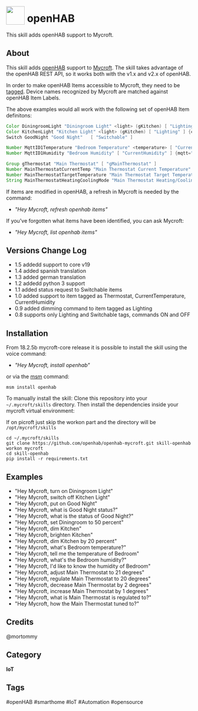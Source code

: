 # <img src='https://www.openhab.org/openhab-logo-square.png' card_color='#40DBB0' width='50' height='50' style='vertical-align:bottom'/> openHAB
This skill adds openHAB support to Mycroft.

## About 
This skill adds [openHAB](http://www.openhab.org/) support to [Mycroft](https://mycroft.ai).
The skill takes advantage of the openHAB REST API, so it works both with the v1.x and v2.x of openHAB.

In order to make openHAB Items accessible to Mycroft, they need to be [tagged](https://www.openhab.org/addons/integrations/homekit/).
Device names recognized by Mycroft are matched against openHAB Item Labels.

The above examples would all work with the following set of openHAB Item definitons:

```java
Color DiningroomLight "Diningroom Light" <light> (gKitchen) [ "Lighting" ] {channel="hue:0200:1:bloom1:color"}
Color KitchenLight "Kitchen Light" <light> (gKitchen) [ "Lighting" ] {channel="hue:0200:1:bloom1:color"}
Switch GoodNight "Good Night"	[ "Switchable" ]

Number MqttID1Temperature "Bedroom Temperature" <temperature> [ "CurrentTemperature" ] {mqtt="<[mosquitto:mysensors/SI/1/1/1/0/0:state:default]"}
Number MqttID1Humidity "Bedroom Humidity" [ "CurrentHumidity" ] {mqtt="<[mosquitto:mysensors/SI/1/0/1/0/1:state:default]"}

Group gThermostat "Main Thermostat" [ "gMainThermostat" ]
Number MainThermostatCurrentTemp "Main Thermostat Current Temperature" (gMainThermostat) [ "CurrentTemperature" ]
Number MainThermostatTargetTemperature "Main Thermostat Target Temperature" (gMainThermostat) [ "TargetTemperature" ]
String MainThermostatHeatingCoolingMode "Main Thermostat Heating/Cooling Mode" (gMainThermostat) [ "homekit:HeatingCoolingMode" ]
```

If items are modified in openHAB, a refresh in Mycroft is needed by the command:

- *"Hey Mycroft, refresh openhab items"*

If you've forgotten what items have been identified, you can ask Mycroft:
- *"Hey Mycroft, list openhab items"*

## Versions Change Log
* 1.5 addedd support to core v19
* 1.4 added spanish translation
* 1.3 added german translation
* 1.2 addedd python 3 support
* 1.1 added status request to Switchable items
* 1.0 added support to item tagged as Thermostat, CurrentTemperature, CurrentHumidity
* 0.9 added dimming command to item tagged as Lighting
* 0.8 supports only Lighting and Switchable tags, commands ON and OFF

## Installation

From 18.2.5b mycroft-core release it is possible to install the skill using the voice command:
- *"Hey Mycroft, install openhab"*

or via the [msm](https://mycroft.ai/documentation/msm/) command:
```shell
msm install openhab
```

To manually install the skill:
Clone this repository into your `~/.mycroft/skills` directory.
Then install the dependencies inside your mycroft virtual environment:

If on picroft just skip the workon part and the directory will be `/opt/mycroft/skills`

```shell
cd ~/.mycroft/skills
git clone https://github.com/openhab/openhab-mycroft.git skill-openhab
workon mycroft
cd skill-openhab
pip install -r requirements.txt
```

## Examples 
* "Hey Mycroft, turn on Diningroom Light"
* "Hey Mycroft, switch off Kitchen Light"
* "Hey Mycroft, put on Good Night"
* "Hey Mycroft, what is Good Night status?"
* "Hey Mycroft, what is the status of Good Night?"
* "Hey Mycroft, set Diningroom to 50 percent"
* "Hey Mycroft, dim Kitchen"
* "Hey Mycroft, brighten Kitchen"
* "Hey Mycroft, dim Kitchen by 20 percent"
* "Hey Mycroft, what's Bedroom temperature?"
* "Hey Mycroft, tell me the temperature of Bedroom"
* "Hey Mycroft, what's the Bedroom humidity?"
* "Hey Mycroft, I'd like to know the humidity of Bedroom"
* "Hey Mycroft, adjust Main Thermostat to 21 degrees"
* "Hey Mycroft, regulate Main Thermostat to 20 degrees"
* "Hey Mycroft, decrease Main Thermostat by 2 degrees"
* "Hey Mycroft, increase Main Thermostat by 1 degrees"
* "Hey Mycroft, what is Main Thermostat is regulated to?"
* "Hey Mycroft, how the Main Thermostat tuned to?"

## Credits 
@mortommy

## Category
**IoT**

## Tags
#openHAB
#smarthome
#IoT
#Automation
#opensource
